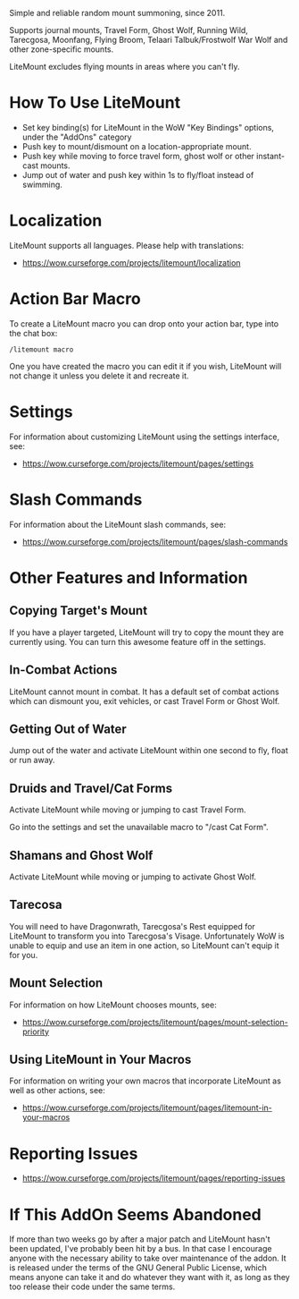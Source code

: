 Simple and reliable random mount summoning, since 2011.

Supports journal mounts, Travel Form, Ghost Wolf, Running Wild, Tarecgosa,
Moonfang, Flying Broom, Telaari Talbuk/Frostwolf War Wolf and other
zone-specific mounts.

LiteMount excludes flying mounts in areas where you can't fly.

# How To Use LiteMount

 * Set key binding(s) for LiteMount in the WoW "Key Bindings" options, under the "AddOns" category
 * Push key to mount/dismount on a location-appropriate mount.
 * Push key while moving to force travel form, ghost wolf or other instant-cast mounts.
 * Jump out of water and push key within 1s to fly/float instead of swimming.

# Localization

LiteMount supports all languages. Please help with translations:

 * https://wow.curseforge.com/projects/litemount/localization

# Action Bar Macro

To create a LiteMount macro you can drop onto your action bar, type
into the chat box:

`/litemount macro`

One you have created the macro you can edit it if you wish, LiteMount will not
change it unless you delete it and recreate it.

# Settings

For information about customizing LiteMount using the settings interface, see:

 * https://wow.curseforge.com/projects/litemount/pages/settings

# Slash Commands

For information about the LiteMount slash commands, see:

 * https://wow.curseforge.com/projects/litemount/pages/slash-commands

# Other Features and Information

## Copying Target's Mount

If you have a player targeted, LiteMount will try to copy the mount they are
currently using. You can turn this awesome feature off in the settings.

## In-Combat Actions

LiteMount cannot mount in combat. It has a default set of combat actions which
can dismount you, exit vehicles, or cast Travel Form or Ghost
Wolf.

## Getting Out of Water

Jump out of the water and activate LiteMount within one second to fly, float
or run away.

## Druids and Travel/Cat Forms

Activate LiteMount while moving or jumping to cast Travel Form.

Go into the settings and set the unavailable macro to "/cast Cat Form".

## Shamans and Ghost Wolf

Activate LiteMount while moving or jumping to activate Ghost Wolf.

## Tarecosa

You will need to have Dragonwrath, Tarecgosa's Rest equipped for LiteMount to
transform you into Tarecgosa's Visage. Unfortunately WoW is unable to equip
and use an item in one action, so LiteMount can't equip it for you.

## Mount Selection

For information on how LiteMount chooses mounts, see:

 * https://wow.curseforge.com/projects/litemount/pages/mount-selection-priority

## Using LiteMount in Your Macros

For information on writing your own macros that incorporate LiteMount as well
as other actions, see:

 * https://wow.curseforge.com/projects/litemount/pages/litemount-in-your-macros

# Reporting Issues

 * https://wow.curseforge.com/projects/litemount/pages/reporting-issues

# If This AddOn Seems Abandoned

If more than two weeks go by after a major patch and LiteMount hasn't been
updated, I've probably been hit by a bus. In that case I encourage anyone with
the necessary ability to take over maintenance of the addon. It is released
under the terms of the GNU General Public License, which means anyone can take
it and do whatever they want with it, as long as they too release their code
under the same terms.

